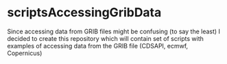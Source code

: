 # scriptsAccessingGribData
Since accessing data from GRIB files might be confusing (to say the least) I decided to create this repository which will contain set of scripts with examples of accessing data from the GRIB file (CDSAPI, ecmwf, Copernicus)
